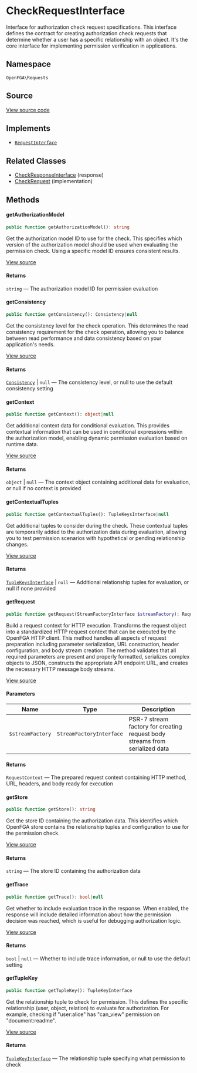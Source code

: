 # CheckRequestInterface

Interface for authorization check request specifications. This interface defines the contract for creating authorization check requests that determine whether a user has a specific relationship with an object. It&#039;s the core interface for implementing permission verification in applications.

## Namespace

`OpenFGA\Requests`

## Source

[View source code](https://github.com/evansims/openfga-php/blob/main/src/Requests/CheckRequestInterface.php)

## Implements

* [`RequestInterface`](RequestInterface.md)

## Related Classes

* [CheckResponseInterface](Responses/CheckResponseInterface.md) (response)
* [CheckRequest](Requests/CheckRequest.md) (implementation)

## Methods

#### getAuthorizationModel

```php
public function getAuthorizationModel(): string

```

Get the authorization model ID to use for the check. This specifies which version of the authorization model should be used when evaluating the permission check. Using a specific model ID ensures consistent results.

[View source](https://github.com/evansims/openfga-php/blob/main/src/Requests/CheckRequestInterface.php#L30)

#### Returns

`string` — The authorization model ID for permission evaluation

#### getConsistency

```php
public function getConsistency(): Consistency|null

```

Get the consistency level for the check operation. This determines the read consistency requirement for the check operation, allowing you to balance between read performance and data consistency based on your application&#039;s needs.

[View source](https://github.com/evansims/openfga-php/blob/main/src/Requests/CheckRequestInterface.php#L40)

#### Returns

[`Consistency`](Models/Enums/Consistency.md) &#124; `null` — The consistency level, or null to use the default consistency setting

#### getContext

```php
public function getContext(): object|null

```

Get additional context data for conditional evaluation. This provides contextual information that can be used in conditional expressions within the authorization model, enabling dynamic permission evaluation based on runtime data.

[View source](https://github.com/evansims/openfga-php/blob/main/src/Requests/CheckRequestInterface.php#L50)

#### Returns

`object` &#124; `null` — The context object containing additional data for evaluation, or null if no context is provided

#### getContextualTuples

```php
public function getContextualTuples(): TupleKeysInterface|null

```

Get additional tuples to consider during the check. These contextual tuples are temporarily added to the authorization data during evaluation, allowing you to test permission scenarios with hypothetical or pending relationship changes.

[View source](https://github.com/evansims/openfga-php/blob/main/src/Requests/CheckRequestInterface.php#L60)

#### Returns

[`TupleKeysInterface`](Models/Collections/TupleKeysInterface.md) &#124; `null` — Additional relationship tuples for evaluation, or null if none provided

#### getRequest

```php
public function getRequest(StreamFactoryInterface $streamFactory): RequestContext

```

Build a request context for HTTP execution. Transforms the request object into a standardized HTTP request context that can be executed by the OpenFGA HTTP client. This method handles all aspects of request preparation including parameter serialization, URL construction, header configuration, and body stream creation. The method validates that all required parameters are present and properly formatted, serializes complex objects to JSON, constructs the appropriate API endpoint URL, and creates the necessary HTTP message body streams.

[View source](https://github.com/evansims/openfga-php/blob/main/src/Requests/RequestInterface.php#L57)

#### Parameters

| Name             | Type                     | Description                                                                 |
| ---------------- | ------------------------ | --------------------------------------------------------------------------- |
| `$streamFactory` | `StreamFactoryInterface` | PSR-7 stream factory for creating request body streams from serialized data |

#### Returns

`RequestContext` — The prepared request context containing HTTP method, URL, headers, and body ready for execution

#### getStore

```php
public function getStore(): string

```

Get the store ID containing the authorization data. This identifies which OpenFGA store contains the relationship tuples and configuration to use for the permission check.

[View source](https://github.com/evansims/openfga-php/blob/main/src/Requests/CheckRequestInterface.php#L70)

#### Returns

`string` — The store ID containing the authorization data

#### getTrace

```php
public function getTrace(): bool|null

```

Get whether to include evaluation trace in the response. When enabled, the response will include detailed information about how the permission decision was reached, which is useful for debugging authorization logic.

[View source](https://github.com/evansims/openfga-php/blob/main/src/Requests/CheckRequestInterface.php#L80)

#### Returns

`bool` &#124; `null` — Whether to include trace information, or null to use the default setting

#### getTupleKey

```php
public function getTupleKey(): TupleKeyInterface

```

Get the relationship tuple to check for permission. This defines the specific relationship (user, object, relation) to evaluate for authorization. For example, checking if &quot;user:alice&quot; has &quot;can_view&quot; permission on &quot;document:readme&quot;.

[View source](https://github.com/evansims/openfga-php/blob/main/src/Requests/CheckRequestInterface.php#L90)

#### Returns

[`TupleKeyInterface`](Models/TupleKeyInterface.md) — The relationship tuple specifying what permission to check
